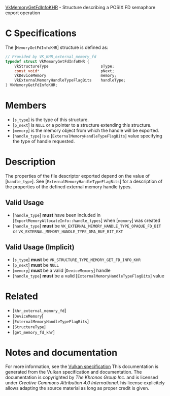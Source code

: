[VkMemoryGetFdInfoKHR](https://www.khronos.org/registry/vulkan/specs/1.3-extensions/man/html/VkMemoryGetFdInfoKHR.html) - Structure describing a POSIX FD semaphore export operation

# C Specifications
The [`MemoryGetFdInfoKHR`] structure is defined as:
```c
// Provided by VK_KHR_external_memory_fd
typedef struct VkMemoryGetFdInfoKHR {
    VkStructureType                       sType;
    const void*                           pNext;
    VkDeviceMemory                        memory;
    VkExternalMemoryHandleTypeFlagBits    handleType;
} VkMemoryGetFdInfoKHR;
```

# Members
- [`s_type`] is the type of this structure.
- [`p_next`] is `NULL` or a pointer to a structure extending this structure.
- [`memory`] is the memory object from which the handle will be exported.
- [`handle_type`] is a [`ExternalMemoryHandleTypeFlagBits`] value specifying the type of handle requested.

# Description
The properties of the file descriptor exported depend on the value of
[`handle_type`].
See [`ExternalMemoryHandleTypeFlagBits`] for a description of the
properties of the defined external memory handle types.
## Valid Usage
-  [`handle_type`] **must**  have been included in [`ExportMemoryAllocateInfo::handle_types`] when [`memory`] was created
-  [`handle_type`] **must**  be `VK_EXTERNAL_MEMORY_HANDLE_TYPE_OPAQUE_FD_BIT` or `VK_EXTERNAL_MEMORY_HANDLE_TYPE_DMA_BUF_BIT_EXT`

## Valid Usage (Implicit)
-  [`s_type`] **must**  be `VK_STRUCTURE_TYPE_MEMORY_GET_FD_INFO_KHR`
-  [`p_next`] **must**  be `NULL`
-  [`memory`] **must**  be a valid [`DeviceMemory`] handle
-  [`handle_type`] **must**  be a valid [`ExternalMemoryHandleTypeFlagBits`] value

# Related
- [`khr_external_memory_fd`]
- [`DeviceMemory`]
- [`ExternalMemoryHandleTypeFlagBits`]
- [`StructureType`]
- [`get_memory_fd_khr`]

# Notes and documentation
For more information, see the [Vulkan specification](https://www.khronos.org/registry/vulkan/specs/1.3-extensions/html/vkspec.html)
This documentation is generated from the Vulkan specification and documentation.
The documentation is copyrighted by *The Khronos Group Inc.* and is licensed under *Creative Commons Attribution 4.0 International*.
his license explicitely allows adapting the source material as long as proper credit is given.
        